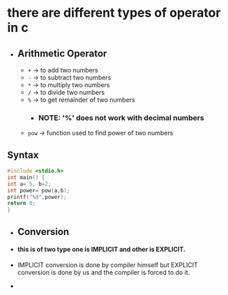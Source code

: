 # there are different types of operator in c 
- ## Arithmetic Operator
  - `+` -> to add two numbers 
  - `-` -> to subtract two numbers
  - `*` -> to multiply two numbers
  - `/` -> to divide two numbers
  - `%` -> to get remainder of two numbers
    - ### NOTE: '%' does not work with decimal numbers
  - `pow` -> function used to find power of two numbers
 ## Syntax
   ```c
 #include <stdio.h>
 int main() {
 int a= 5, b=2;
   int power= pow(a,b);
   printf("%d",power);
   return 0;
   }
   ```
- ## Conversion 

- #### this is of two type one is IMPLICIT and other is EXPLICIT.
- IMPLICIT conversion is done by compiler himself but EXPLICIT conversion is done by us and the compiler is forced to do it.
-   
